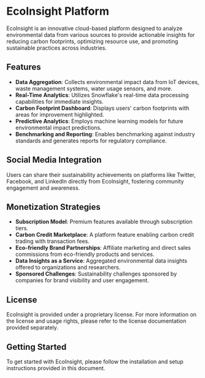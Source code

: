 # EcoInsight Platform

EcoInsight is an innovative cloud-based platform designed to analyze environmental data from various sources to provide actionable insights for reducing carbon footprints, optimizing resource use, and promoting sustainable practices across industries.

## Features

- **Data Aggregation**: Collects environmental impact data from IoT devices, waste management systems, water usage sensors, and more.
- **Real-Time Analytics**: Utilizes Snowflake's real-time data processing capabilities for immediate insights.
- **Carbon Footprint Dashboard**: Displays users' carbon footprints with areas for improvement highlighted.
- **Predictive Analytics**: Employs machine learning models for future environmental impact predictions.
- **Benchmarking and Reporting**: Enables benchmarking against industry standards and generates reports for regulatory compliance.

## Social Media Integration

Users can share their sustainability achievements on platforms like Twitter, Facebook, and LinkedIn directly from EcoInsight, fostering community engagement and awareness.

## Monetization Strategies

- **Subscription Model**: Premium features available through subscription tiers.
- **Carbon Credit Marketplace**: A platform feature enabling carbon credit trading with transaction fees.
- **Eco-friendly Brand Partnerships**: Affiliate marketing and direct sales commissions from eco-friendly products and services.
- **Data Insights as a Service**: Aggregated environmental data insights offered to organizations and researchers.
- **Sponsored Challenges**: Sustainability challenges sponsored by companies for brand visibility and user engagement.

## License

EcoInsight is provided under a proprietary license. For more information on the license and usage rights, please refer to the license documentation provided separately.

## Getting Started

To get started with EcoInsight, please follow the installation and setup instructions provided in this document.